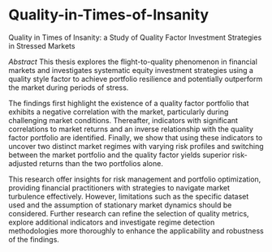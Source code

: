 # Quality-in-Times-of-Insanity
Quality in Times of Insanity: a Study of Quality Factor Investment Strategies in Stressed Markets

*Abstract*
This thesis explores the flight-to-quality phenomenon in financial markets and investigates systematic equity investment strategies using a quality style factor to achieve portfolio resilience and potentially outperform the market during periods of stress. 

The findings first highlight the existence of a quality factor portfolio that exhibits a negative correlation with the market, particularly during challenging market conditions. Thereafter, indicators with significant correlations to market returns and an inverse relationship with the quality factor portfolio are identified. Finally, we show that using these indicators to uncover two distinct market regimes with varying risk profiles and switching between the market portfolio and the quality factor yields superior risk-adjusted returns than the two portfolios alone.

This research offer insights for risk management and portfolio optimization, providing financial practitioners with strategies to navigate market turbulence effectively. However, limitations such as the specific dataset used and the assumption of stationary market dynamics should be considered. Further research can refine the selection of quality metrics, explore additional indicators and investigate regime detection methodologies more thoroughly to enhance the applicability and robustness of the findings.
